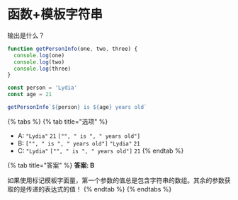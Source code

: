 # 函数+模板字符串

输出是什么？

```javascript
function getPersonInfo(one, two, three) {
  console.log(one)
  console.log(two)
  console.log(three)
}

const person = 'Lydia'
const age = 21

getPersonInfo`${person} is ${age} years old`
```

{% tabs %}
{% tab title="选项" %}
* A: `"Lydia"` `21` `["", " is ", " years old"]`
* B: `["", " is ", " years old"]` `"Lydia"` `21`
* C: `"Lydia"` `["", " is ", " years old"]` `21`
{% endtab %}

{% tab title="答案" %}
**答案: B**

如果使用标记模板字面量，第一个参数的值总是包含字符串的数组。其余的参数获取的是传递的表达式的值！
{% endtab %}
{% endtabs %}



